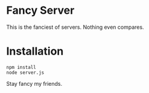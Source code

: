 Fancy Server
============

This is the fanciest of servers. Nothing even compares.

Installation
============
```
npm install
node server.js
```

Stay fancy my friends.
